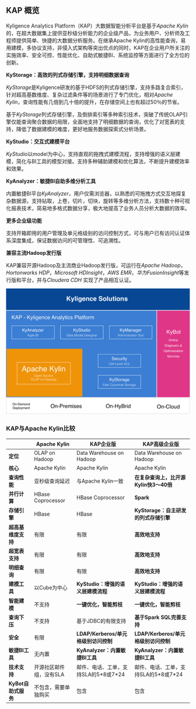 
## KAP 概览

Kyligence Analytics Platform（KAP）大数据智能分析平台是基于*Apache Kylin*的，在超大数据集上提供亚秒级分析能力的企业级产品，为业务用户、分析师及工程师提供简单、快捷的大数据分析服务。在继承Apache Kylin的高性能查询，易用建模，多协议支持，非侵入式架构等突出优点的同时，KAP在企业用户所关注的实施效率、安全可控、性能优化、自助式敏捷BI、系统监控等方面进行了全方位的创新。

**KyStorage：高效的列式存储引擎，支持明细数据查询**

*KyStorage*是Kyligence研发的基于HDFS的列式存储引擎，支持多路复合索引，针对超高基数维度、复杂过滤条件等的场景进行了专门优化，相对*Apache Kylin*，查询性能有几倍到几十倍的提升，在存储空间上也有超过50％的节省。

基于*KyStorage*列式存储引擎，及倒排索引等多种索引技术，突破了传统OLAP引擎仅能查询聚合数据的局限，全面地支持了明细数据的查询，优化了对宽表的支持，降低了数据建模的难度，更好地服务数据探索式分析场景。

**KyStudio：交互式建模平台**

*KyStudio*以model为中心，支持直观的拖拽式建模流程，支持增强的语义层建模，简化与BI工具的模型对接。支持多种辅助建模和优化算法，不断提升建模效率和效果。

**KyAnalyzer：敏捷BI自助多维分析工具**

内置敏捷BI平台*KyAnalyzer*，用户仅需浏览器，以熟悉的可拖拽方式交互地探复杂数据源，支持钻取，上卷，切片，切块，旋转等多维分析方法，支持数十种可视化报表技术，简易地多格式数据分享，极大地提高了业务人员分析大数据的效率。

**更多企业级功能**

支持开箱即用的用户管理及单元格级别的访问控制方式，可与用户已有访问认证体系深度集成，保证数据访问的可管理性、可追溯性。

**兼容主流Hadoop发行版**

KAP兼容开源Hadoop及主流商业Hadoop发行版，可运行在*Apache Hadoop*，*Hortonworks HDP*，*Microsoft HDInsight*，*AWS EMR*，*华为FusionInsight*等发行版和平台，并与*Cloudera CDH* 实现了产品相互认证。



![KAP Portofilio](images/kap_portofilio.png)



### KAP与Apache Kylin比较

|                | Apache Kylin      | KAP企业版                      | KAP高级企业版                    |
| -------------- | ----------------- | --------------------------- | --------------------------- |
| **定位**         | OLAP on Hadoop    | Data Warehouse on Hadoop    | Data Warehouse on Hadoop    |
| **核心**         | Apache Kylin      | Apache Kylin                | Apache Kylin                |
| **查询性能**       | 亚秒级查询延迟           | 与Apache Kylin一致             | **在复杂查询上，比开源Kylin快3～40倍**   |
| **并行计算**       | HBase Coprocessor | HBase Coprocessor           | **Spark**                   |
| **存储引擎**       | HBase             | HBase                       | **KyStorage：自主研发的列式存储引擎**   |
| **超高基维度支持**    | 有限                | 有限                          | **高效地支持**                   |
| **超宽表支持**      | 有限                | 有限                          | **高效地支持**                   |
| **明细查询**       | 有限                | 有限                          | **高效地支持**                   |
| **建模工具**       | 以Cube为中心          | **KyStudio：增强的语义层建模流程**     | **KyStudio：增强的语义层建模流程**     |
| **智能建模**       | 不支持               | **一键优化，智能剪枝**               | **一键优化，智能剪枝**               |
| **查询下压**       | 不支持               | 基于JDBC的有限支持                 | **基于Spark SQL完善支持**         |
| **安全**         | 有限                | **LDAP/Kerberos/单元格级别访问控制** | **LDAP/Kerberos/单元格级别访问控制** |
| **敏捷BI工具**     | 无内置               | **KyAnalyzer：内置敏捷BI工具**     | **KyAnalyzer：内置敏捷BI工具**     |
| **技术支持**       | 开源社区邮件组，没有SLA     | 邮件、电话、工单，支持SLA的5\*8或7\*24   | 邮件、电话、工单，支持SLA的5\*8或7\*24   |
| **KyBot自助式服务** | 不包含，需要单独购买        | 包含                          | 包含                          |


